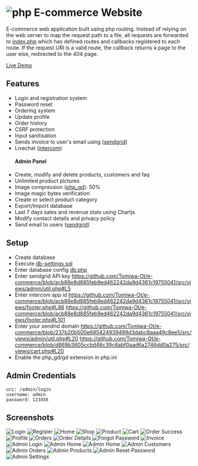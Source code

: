 # ![php](https://img.shields.io/badge/Php-8993BE?style=for-the-badge&logo=php&logoColor=white) E-commerce Website
E-commerce web application built using php routing. Instead of relying on the web server to map the request path to a file, all requests are forwarded to [index.php](/src/index.php) which has defined routes and callbacks registered to each route. If the request URI is a valid route, the callback returns a page to the user else, redirected to the 404 page.

[Live Demo](https://tomiwa.com.ng/yemyem/)

## Features
- Login and registration system
- Password reset
- Ordering system
- Update profile
- Order history
- CSRF protection
- Input sanitisation
- Sends invoice to user's email using ([sendgrid](https://sendgrid.com))
- Livechat ([intercom](https://intercom.com))
    #### Admin Panel
- Create, modify and delete products, customers and faq
- Unlimited product pictures
- Image compression ([php_gd](https://php.net/manual/en/book.image.php)): 50%
- Image magic bytes verification
- Create or select product category
- Export/Import database
- Last 7 days sales and revenue stats using Chartjs
- Modify contact details and privacy policy
- Send email to users ([sendgrid](https://sendgrid.com))

## Setup
- Create database
- Execute [db-settings.sql](src/db-settings.sql)
- Enter database config [db.php](src/views/db.php)
- Enter sendgrid API key https://github.com/Tomiwa-Ot/e-commerce/blob/acb88e8d885feb9ed462242da9d4361c19755041/src/views/admin/util.php#L5
- Enter intercom app id https://github.com/Tomiwa-Ot/e-commerce/blob/acb88e8d885feb9ed462242da9d4361c19755041/src/views/footer.php#L86 https://github.com/Tomiwa-Ot/e-commerce/blob/acb88e8d885feb9ed462242da9d4361c19755041/src/views/footer.php#L101
- Enter your sendrid domain https://github.com/Tomiwa-Ot/e-commerce/blob/237b20b500e685424939499d3dabc8aaa49c8ee5/src/views/admin/util.php#L20 https://github.com/Tomiwa-Ot/e-commerce/blob/d869b3605ccbd46c39c6abf0aad6a2746dd0a275/src/views/cart.php#L20
- Enable the php_gd/gd extension in php.ini

## Admin Credentials
```
uri: /admin/login
username: admin
password: 123456
```

## Screenshots
![Login](screenshots/login.png)
![Register](screenshots/register.png)
![Home](screenshots/home.png)
![Shop](screenshots/shop.png)
![Product](screenshots/item.png)
![Cart](screenshots/cart.png)
![Order Success](screenshots/success.png)
![Profile](screenshots/profile.png)
![Orders](screenshots/orders.png)
![Order Details](screenshots/order-details.png)
![Forgot Password](screenshots/forgot-password.png)
![Invoice](screenshots/invoice.png)
![Admin Login](screenshots/admin-login.png)
![Admin Home](screenshots/admin-home1.png)
![Admin Home](screenshots/admin-home2.png)
![Admin Customers](screenshots/admin-customers.png)
![Admin Orders](screenshots/admin-orders.png)
![Admin Products](screenshots/admin-products.png)
![Admin Reset Password](screenshots/admin-reset-password.png)
![Admin Settings](screenshots/admin-settings.png)
